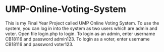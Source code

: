 # UMP-Online-Voting-System
This is my Final Year Project called UMP Online Voting System.
To use the system, you can log in into the system as two users which are admin and voter.
Open file login.php to login.
To login as an admin, enter username CB18116 and password admin123.
To login as a voter, enter username CB18116 and password voter123.
